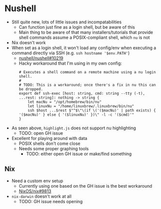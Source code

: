 # Nushell

- Still quite new, lots of little issues and incompatabilities
  - Can function just fine as a login shell, but be aware of this
  - Main thing to be aware of that many installers/tutorials that provide shell commands
    assume a POSIX-compliant shell, which `nu` is not
- Nix doesn't work
- When set as a login shell, it won't load any config/env when executing a command
  directly via SSH (e.g. `ssh hostname '$env.PATH'`)
  - [nushell/nushell#10219](https://github.com/nushell/nushell/issues/10219)
  - Hacky workaround that I'm using in my own config:
    ```nu
    # Executes a shell command on a remote machine using a nu login shell.
    #
    # TODO: This is a workaround; once there's a fix in nu this can be dropped.
    export def ssh-exec [host: string, cmd: string --tty (-t), ...rest: string]: nothing -> string {
        let macNu = "/opt/homebrew/bin/nu"
        let linuxNu = "/home/linuxbrew/.linuxbrew/bin/nu"
        ssh $host ...$rest $"^$\"\(if \('($macNu)' | path exists) { '($macNu)' } else { '($linuxNu)' })\" -l -c '($cmd)'"
    }
    ```
- As seen above, `highlight.js` does not support nu highlighting
  - TODO: open GH issue
- Excellent for playing around with data
  - POSIX shells don't come close
  - Needs some proper graphing tools
    - TODO: either open GH issue or make/find something

## Nix

- Need a custom env setup
  - Currently using one based on the GH issue is the best workaround
  - [NixOS/nix#9813](https://github.com/NixOS/nix/issues/9813)
- `nix-darwin` doesn't work at all
  - TODO: GH issue needs opening
